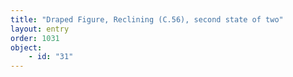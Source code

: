 ```yaml
---
title: "Draped Figure, Reclining (C.56), second state of two"
layout: entry
order: 1031
object:
    - id: "31"
---
```

